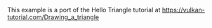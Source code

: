 ﻿This example is a port of the Hello Triangle tutorial at https://vulkan-tutorial.com/Drawing_a_triangle